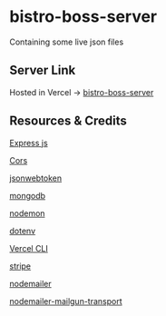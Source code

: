 # bistro-boss-server
Containing some live json files

## Server Link
Hosted in Vercel -> [bistro-boss-server](https://bistro-boss-server-theta.vercel.app)

## Resources & Credits
[Express js](https://expressjs.com/en/starter/installing.html)

[Cors](http://expressjs.com/en/resources/middleware/cors.html)

[jsonwebtoken](https://github.com/auth0/node-jsonwebtoken)

[mongodb](https://www.mongodb.com/atlas/database)

[nodemon](https://www.npmjs.com/package/nodemon)

[dotenv](https://www.npmjs.com/package/dotenv)

[Vercel CLI](https://vercel.com/docs/cli)

[stripe](https://stripe.com/docs/payments/quickstart?client=react&lang=node)

[nodemailer](https://www.npmjs.com/package/nodemailer)

[nodemailer-mailgun-transport](https://www.npmjs.com/package/nodemailer-mailgun-transport)